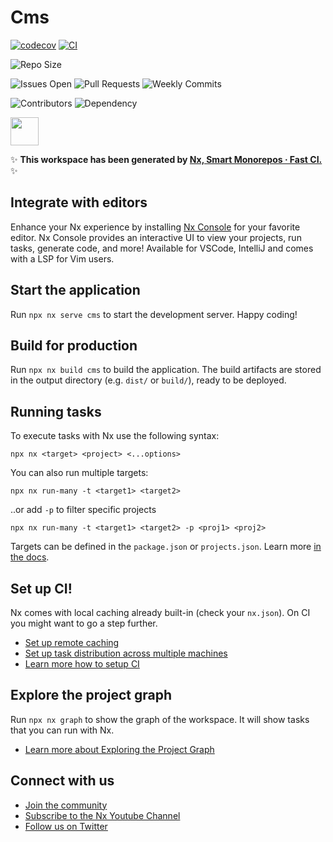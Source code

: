 # Cms
[![codecov](https://codecov.io/github/tshegomotlatle/cms/graph/badge.svg?token=CQJAN9NVEO)](https://codecov.io/github/tshegomotlatle/cms)
[![CI](https://github.com/tshegomotlatle/cms/actions/workflows/node.js.yml/badge.svg)](https://github.com/tshegomotlatle/cms/actions/workflows/node.js.yml)

![Repo Size](https://img.shields.io/github/repo-size/tshegomotlatle/cms)

![Issues Open](https://img.shields.io/github/issues/tshegomotlatle/cms)
![Pull Requests](https://img.shields.io/github/issues-pr/tshegomotlatle/cms)
![Weekly Commits](https://img.shields.io/github/commit-activity/w/tshegomotlatle/cms)

![Contributors](https://img.shields.io/github/contributors/tshegomotlatle/cms)
![Dependency](https://img.shields.io/librariesio/github/COS301-SE-2022/Grid-Watch)

<a alt="Nx logo" href="https://nx.dev" target="_blank" rel="noreferrer"><img src="https://raw.githubusercontent.com/nrwl/nx/master/images/nx-logo.png" width="45"></a>

✨ **This workspace has been generated by [Nx, Smart Monorepos · Fast CI.](https://nx.dev)** ✨ 

## Integrate with editors

Enhance your Nx experience by installing [Nx Console](https://nx.dev/nx-console) for your favorite editor. Nx Console
provides an interactive UI to view your projects, run tasks, generate code, and more! Available for VSCode, IntelliJ and
comes with a LSP for Vim users.

## Start the application

Run `npx nx serve cms` to start the development server. Happy coding!

## Build for production

Run `npx nx build cms` to build the application. The build artifacts are stored in the output directory (e.g. `dist/` or `build/`), ready to be deployed.

## Running tasks

To execute tasks with Nx use the following syntax:

```
npx nx <target> <project> <...options>
```

You can also run multiple targets:

```
npx nx run-many -t <target1> <target2>
```

..or add `-p` to filter specific projects

```
npx nx run-many -t <target1> <target2> -p <proj1> <proj2>
```

Targets can be defined in the `package.json` or `projects.json`. Learn more [in the docs](https://nx.dev/features/run-tasks).

## Set up CI!

Nx comes with local caching already built-in (check your `nx.json`). On CI you might want to go a step further.

- [Set up remote caching](https://nx.dev/features/share-your-cache)
- [Set up task distribution across multiple machines](https://nx.dev/nx-cloud/features/distribute-task-execution)
- [Learn more how to setup CI](https://nx.dev/recipes/ci)

## Explore the project graph

Run `npx nx graph` to show the graph of the workspace.
It will show tasks that you can run with Nx.

- [Learn more about Exploring the Project Graph](https://nx.dev/core-features/explore-graph)

## Connect with us

- [Join the community](https://nx.dev/community)
- [Subscribe to the Nx Youtube Channel](https://www.youtube.com/@nxdevtools)
- [Follow us on Twitter](https://twitter.com/nxdevtools)

